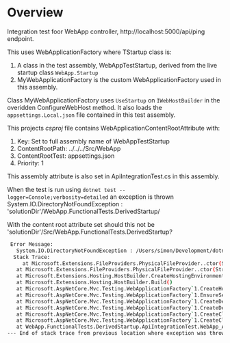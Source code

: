 # Overview

Integration test foor WebApp controller, http://localhost:5000/api/ping endpoint.

This uses WebApplicationFactory<TStartup> where TStartup class is:

1. A class in the test assembly, WebAppTestStartup, derived from the live startup class `WebApp.Startup`
2. MyWebApplicationFactory is the custom WebApplicationFactory used in this assembly.

Class MyWebApplicationFactory uses `UseStartup` on `IWebHostBuilder` in the overidden ConfigureWebHost
method. It also loads the `appsettings.Local.json` file contained in this test assembly.

This projects _csproj_ file contains WebApplicationContentRootAttribute with:

1. Key: Set to full assembly name of WebAppTestStartup
2. ContentRootPath: ../../../Src/WebApp
3. ContentRootTest: appsettings.json
4. Priority: 1

This assembly attribute is also set in ApiIntegrationTest.cs in this assembly.

When the test is run using `dotnet test --logger=Console;verbosity=detailed` an exception is thrown
System.IO.DirectoryNotFoundException : 'solutionDir'/WebApp.FunctionalTests.DerivedStartup/

With the content root attribute set should this not be 'solutionDir'/Src/WebApp.FunctionalTests.DerivedStartup?

```bash
 Error Message:
   System.IO.DirectoryNotFoundException : /Users/simon/Development/dotnet/scratch/webapplicationcontentroot/WebApp.FunctionalTests.DerivedStartup/
  Stack Trace:
     at Microsoft.Extensions.FileProviders.PhysicalFileProvider..ctor(String root, ExclusionFilters filters)
   at Microsoft.Extensions.FileProviders.PhysicalFileProvider..ctor(String root)
   at Microsoft.Extensions.Hosting.HostBuilder.CreateHostingEnvironment()
   at Microsoft.Extensions.Hosting.HostBuilder.Build()
   at Microsoft.AspNetCore.Mvc.Testing.WebApplicationFactory`1.CreateHost(IHostBuilder builder)
   at Microsoft.AspNetCore.Mvc.Testing.WebApplicationFactory`1.EnsureServer()
   at Microsoft.AspNetCore.Mvc.Testing.WebApplicationFactory`1.CreateDefaultClient(DelegatingHandler[] handlers)
   at Microsoft.AspNetCore.Mvc.Testing.WebApplicationFactory`1.CreateDefaultClient(Uri baseAddress, DelegatingHandler[] handlers)
   at Microsoft.AspNetCore.Mvc.Testing.WebApplicationFactory`1.CreateClient(WebApplicationFactoryClientOptions options)
   at Microsoft.AspNetCore.Mvc.Testing.WebApplicationFactory`1.CreateClient()
   at WebApp.FunctionalTests.DerivedStartup.ApiIntegrationTest.WebApp_App_ApiController_Test() in /Users/simon/Development/dotnet/scratch/webapplicationcontentroot/Tests/FunctionalTests/WebApp.FunctionalTests.DerivedStartup/ApiIntegrationTest.cs:line 70
--- End of stack trace from previous location where exception was thrown ---
```
